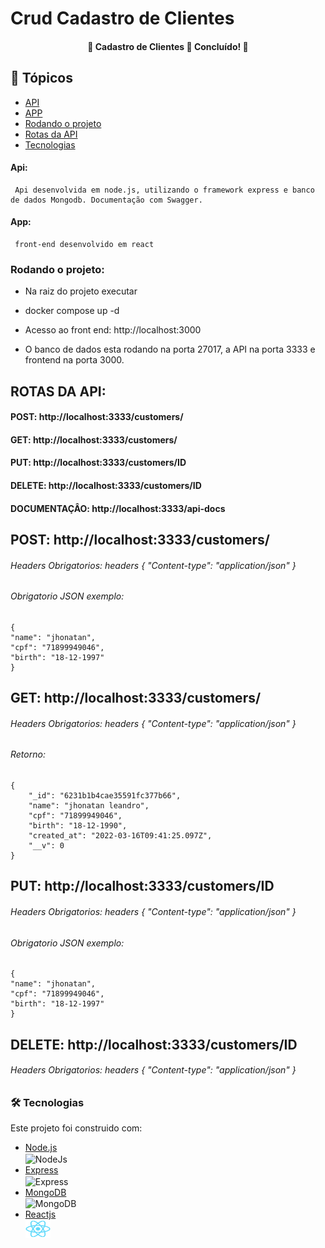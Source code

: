 # Crud Cadastro de Clientes

<h4 align="center"> 
	🚧  Cadastro de Clientes 🚀 Concluído! 🚧
</h4>

## 🏁 Tópicos

<!--ts-->
   * [API](#api)
   * [APP](#app)
   * [Rodando o projeto](#rodando-o-projeto)
   * [Rotas da API](#rotas-da-api)
   * [Tecnologias](#tecnologias)
<!--te-->
#### Api:
     Api desenvolvida em node.js, utilizando o framework express e banco de dados Mongodb. Documentação com Swagger.

#### App:
     front-end desenvolvido em react



### Rodando o projeto:

* Na raiz do projeto executar

* docker compose up -d

* Acesso ao front end: http://localhost:3000

* O banco de dados esta rodando na porta 27017, a API na porta 3333 e frontend na porta 3000.

## ROTAS DA API:

#### POST: http://localhost:3333/customers/

#### GET: http://localhost:3333/customers/

#### PUT: http://localhost:3333/customers/ID

#### DELETE: http://localhost:3333/customers/ID

#### DOCUMENTAÇÂO: http://localhost:3333/api-docs


## POST: http://localhost:3333/customers/

###### Headers Obrigatorios: headers {  "Content-type": "application/json" }

###### Obrigatorio JSON exemplo:
    {
	"name": "jhonatan",
	"cpf": "71899949046",
	"birth": "18-12-1997"
    }

## GET: http://localhost:3333/customers/

###### Headers Obrigatorios: headers {  "Content-type": "application/json" }

###### Retorno:
    {
		"_id": "6231b1b4cae35591fc377b66",
		"name": "jhonatan leandro",
		"cpf": "71899949046",
		"birth": "18-12-1990",
		"created_at": "2022-03-16T09:41:25.097Z",
		"__v": 0
	}


## PUT: http://localhost:3333/customers/ID

###### Headers Obrigatorios: headers {  "Content-type": "application/json" }

###### Obrigatorio JSON exemplo:

    {
	"name": "jhonatan",
	"cpf": "71899949046",
	"birth": "18-12-1997"
    }


## DELETE: http://localhost:3333/customers/ID

###### Headers Obrigatorios: headers {  "Content-type": "application/json" }


### 🛠️ Tecnologias

Este projeto foi construido com:

- [Node.js](https://nodejs.org/en/)<br><img align="center" alt="NodeJs" height="30" width="40" src="https://cdn.jsdelivr.net/gh/devicons/devicon/icons/nodejs/nodejs-original.svg" />
- [Express](https://expressjs.com/)<br><img align="center" alt="Express" height="30" width="40" src="https://cdn.jsdelivr.net/gh/devicons/devicon/icons/express/express-original.svg" />
- [MongoDB](https://mongodb.com/)<br><img align="center" alt="MongoDB" height="30" width="40" src="https://cdn.jsdelivr.net/gh/devicons/devicon/icons/mongodb/mongodb-original-wordmark.svg" />
- [Reactjs](https://reactjs.org/)<br><img align="center" alt="React" height="30" width="40" src="https://raw.githubusercontent.com/devicons/devicon/master/icons/react/react-original.svg">
